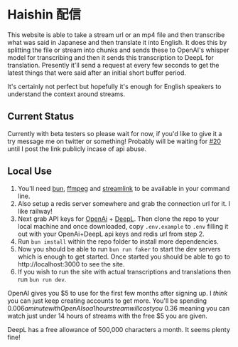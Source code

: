 # Haishin 配信

This website is able to take a stream url or an mp4 file and then transcribe what was said in Japanese and then translate it into English. It does this by splitting the file or stream into chunks and sends these to OpenAI's whisper model for transcribing and then it sends this transcription to DeepL for translation. Presently it'll send a request at every few seconds to get the latest things that were said after an initial short buffer period.

It's certainly not perfect but hopefully it's enough for English speakers to understand the context around streams.

## Current Status

Currently with beta testers so please wait for now, if you'd like to give it a try message me on twitter or something! Probably will be waiting for [#20](https://github.com/tomouchuu/haishin/issues/20) until I post the link publicly incase of api abuse.

## Local Use

1. You'll need [bun](https://bun.sh/), [ffmpeg](https://ffmpeg.org/download.html) and [streamlink](https://streamlink.github.io/install.html) to be available in your command line.
2. Also setup a redis server somewhere and grab the connection url for it. I like railway!
3. Next grab API keys for [OpenAi](https://platform.openai.com/) + [DeepL](https://www.deepl.com/pro-api). Then clone the repo to your local machine and once downloaded, copy `.env.example` to `.env` filling it out with your OpenAi+DeepL api keys and redis url from step 2.
4. Run `bun imstall` within the repo folder to install more dependencies.
5. Now you should be able to run `bun run faker` to start the dev servers which is enough to get started. Once started you should be able to go to http://localhost:3000 to see the site.
6. If you wish to run the site with actual transcriptions and translations then run `bun run dev`.

OpenAI gives you $5 to use for the first few months after signing up. I _think_ you can just keep creating accounts to get more. You'll be spending $0.006 a minute with OpenAI so a 1 hour stream will cost you ~$0.36 meaning you can watch just under 14 hours of streams with the free $5 you are given.

DeepL has a free allowance of 500,000 characters a month. It seems plenty fine!
